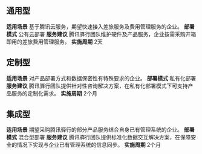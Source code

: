 

## 通用型 
**适用场景**
基于腾讯云服务，期望快速接入差旅服务及费用管理服务的企业。
**部署模式**
公有云部署 
**服务建议**
腾讯驿行团队维护硬件及产品服务，企业按需采购开箱即用的差旅费用管理服务。 
**实施周期**
2天

## 定制型
**适用场景**
对产品部署方式和数据保密性有特殊要求的企业。
**部署模式**
私有化部署
**服务建议**
腾讯驿行团队提供针对性咨询解决方案，在私有化部署模式下可支持产品服务的定制化需求。
**实施周期**
2个月 

## 集成型
**适用场景**
期望采购腾讯驿行的部分产品服务结合自身已有管理系统的企业。
**部署模式**
混合型部署 
**服务建议**
腾讯驿行团队提供标准化数据交互解决方案，在保障安全的情况下实现与企业已有管理系统的信息同步。 
**实施周期**
2个月
